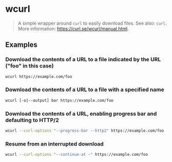 # wcurl

> A simple wrapper around `curl` to easily download files. See also: `curl`. More information: <https://curl.se/wcurl/manual.html>.

## Examples

### Download the contents of a URL to a file indicated by the URL ("foo" in this case)

```bash
wcurl https://example.com/foo
```

### Download the contents of a URL to a file with a specified name

```bash
wcurl [-o|--output] bar https://example.com/foo
```

### Download the contents of a URL, enabling progress bar and defaulting to HTTP/2

```bash
wcurl --curl-options "--progress-bar --http2" https://example.com/foo
```

### Resume from an interrupted download

```bash
wcurl --curl-options "--continue-at -" https://example.com/foo
```
